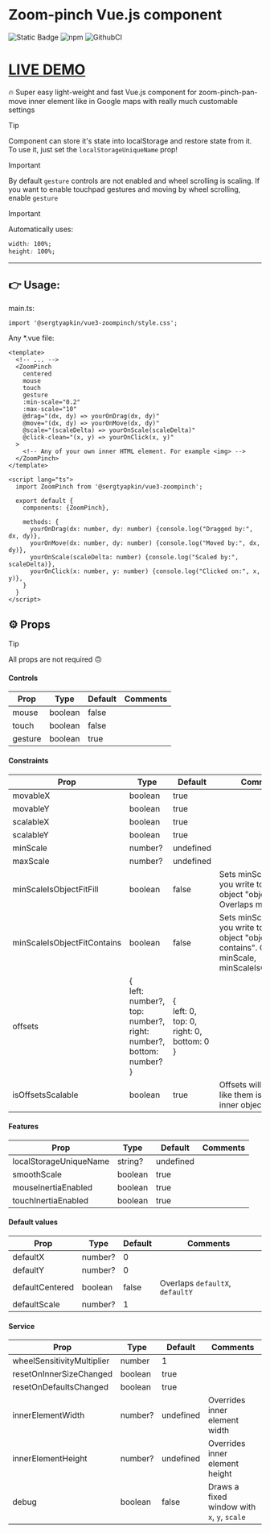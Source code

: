 # Zoom-pinch Vue.js component

![Static Badge](https://img.shields.io/badge/Vue.js-components-green)
![npm](https://img.shields.io/npm/dt/%40sergtyapkin%2Fvue3-zoompinch)
![GithubCI](https://github.com/sergtyapkin/vue3-zoompinch/actions/workflows/deploy.yaml/badge.svg)

# [LIVE DEMO](https://sergtyapkin.github.io/vue3-zoompinch/)

🔥 Super easy light-weight and fast Vue.js component for zoom-pinch-pan-move inner element like in Google maps with really
much customable settings

> [!TIP]
> Component can store it's state into localStorage and restore state from it.
> To use it, just set the `localStorageUniqueName` prop!

> [!IMPORTANT]
> By default `gesture` controls are not enabled and wheel scrolling is scaling.
> If you want to enable touchpad gestures and moving by wheel scrolling, enable `gesture`

> [!IMPORTANT]
> Automatically uses:
> ```CSS
> width: 100%;
> height: 100%;
> ```
----

## 👉 Usage:
main.ts:
```JS
import '@sergtyapkin/vue3-zoompinch/style.css';
```
Any *.vue file:
```VUE
<template>
  <!-- ... -->
  <ZoomPinch
    centered
    mouse
    touch
    gesture
    :min-scale="0.2"
    :max-scale="10"
    @drag="(dx, dy) => yourOnDrag(dx, dy)"
    @move="(dx, dy) => yourOnMove(dx, dy)"
    @scale="(scaleDelta) => yourOnScale(scaleDelta)"
    @click-clean="(x, y) => yourOnClick(x, y)"
  >
    <!-- Any of your own inner HTML element. For example <img> -->
  </ZoomPinch>
</template>
```
```VUE
<script lang="ts">
  import ZoomPinch from '@sergtyapkin/vue3-zoompinch';
  
  export default {
    components: {ZoomPinch},
    
    methods: {
      yourOnDrag(dx: number, dy: number) {console.log("Dragged by:", dx, dy)},
      yourOnMove(dx: number, dy: number) {console.log("Moved by:", dx, dy)},
      yourOnScale(scaleDelta: number) {console.log("Scaled by:", scaleDelta)},
      yourOnClick(x: number, y: number) {console.log("Clicked on:", x, y)},
    }
  }
</script>
```

## ⚙️ Props

> [!TIP]
> All props are not required 🙃

#### Controls

| Prop    | Type    | Default | Comments |
|---------|---------|---------|----------|
| mouse   | boolean | false   |          |
| touch   | boolean | false   |          |
| gesture | boolean | true    |          |

#### Constraints

| Prop                        | Type                                                                                     | Default                                                         | Comments                                                                                                           |
|-----------------------------|------------------------------------------------------------------------------------------|-----------------------------------------------------------------|--------------------------------------------------------------------------------------------------------------------|
| movableX                    | boolean                                                                                  | true                                                            |                                                                                                                    |
| movableY                    | boolean                                                                                  | true                                                            |                                                                                                                    |
| scalableX                   | boolean                                                                                  | true                                                            |                                                                                                                    |
| scalableY                   | boolean                                                                                  | true                                                            |                                                                                                                    |
| minScale                    | number?                                                                                  | undefined                                                       |                                                                                                                    |
| maxScale                    | number?                                                                                  | undefined                                                       |                                                                                                                    |
| minScaleIsObjectFitFill     | boolean                                                                                  | false                                                           | Sets minScale as like you write to inner object "object-fit: fill". Overlaps minScale                              |
| minScaleIsObjectFitContains | boolean                                                                                  | false                                                           | Sets minScale as like you write to inner object "object-fit: contains". Overlaps minScale, minScaleIsObjectFitFill |
| offsets                     | {<br/> left: number?,<br/> top: number?,<br/> right: number?,<br/> bottom: number?<br/>} | {<br/>left: 0,<br/> top: 0,<br/> right: 0,<br/> bottom: 0<br/>} |                                                                                                                    |
| isOffsetsScalable           | boolean                                                                                  | true                                                            | Offsets will scales as like them is a part of inner object                                                         |

#### Features

| Prop                   | Type    | Default   | Comments |
|------------------------|---------|-----------|----------|
| localStorageUniqueName | string? | undefined |          |
| smoothScale            | boolean | true      |          |
| mouseInertiaEnabled    | boolean | true      |          |
| touchInertiaEnabled    | boolean | true      |          |

#### Default values

| Prop            | Type    | Default | Comments                        |
|-----------------|---------|---------|---------------------------------|
| defaultX        | number? | 0       |                                 |
| defaultY        | number? | 0       |                                 |
| defaultCentered | boolean | false   | Overlaps `defaultX`, `defaultY` |
| defaultScale    | number? | 1       |                                 |

#### Service

| Prop                       | Type    | Default   | Comments                                    |
|----------------------------|---------|-----------|---------------------------------------------|
| wheelSensitivityMultiplier | number  | 1         |                                             |
| resetOnInnerSizeChanged    | boolean | true      |                                             |
| resetOnDefaultsChanged     | boolean | true      |                                             |
| innerElementWidth          | number? | undefined | Overrides inner element width               |
| innerElementHeight         | number? | undefined | Overrides inner element height              |
| debug                      | boolean | false     | Draws a fixed window with `x`, `y`, `scale` |


